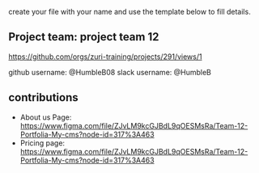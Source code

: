 create your file with your name and use the template below to fill details.

## Project team: project team 12 
https://github.com/orgs/zuri-training/projects/291/views/1

github username: @HumbleB08
slack username: @HumbleB

## contributions
* About us Page: https://www.figma.com/file/ZJvLM9kcGJBdL9qOESMsRa/Team-12-Portfolia-My-cms?node-id=317%3A463
* Pricing page: https://www.figma.com/file/ZJvLM9kcGJBdL9qOESMsRa/Team-12-Portfolia-My-cms?node-id=317%3A463
